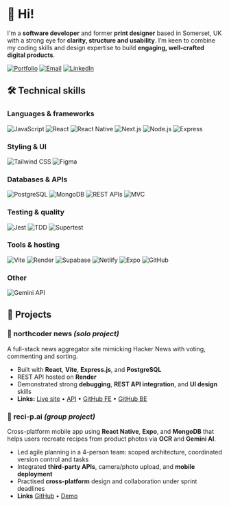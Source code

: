 # 👋 Hi!

I'm a **software developer** and former **print designer** based in Somerset, UK with a strong eye for **clarity, structure and usability**. I’m keen to combine my coding skills and design expertise to build **engaging, well-crafted digital products**.

[![Portfolio](https://img.shields.io/badge/Portfolio-simonbusby.netlify.app-FFD700?style=flat&logo=personalwebsite&logoColor=black)](https://simonbusby.netlify.app/)
[![Email](https://img.shields.io/badge/-simon.busby@gmail.com-D14836?style=flat&logo=gmail&logoColor=white)](mailto:simon.busby@gmail.com)
[![LinkedIn](https://img.shields.io/badge/LinkedIn-simon--busby--frome-0077B5?style=flat&logo=linkedin&logoColor=white)](https://www.linkedin.com/in/simon-busby-frome)

## 🛠️ Technical skills

### Languages & frameworks
![JavaScript](https://img.shields.io/badge/-JavaScript-F7DF1E?style=flat&logo=javascript&logoColor=black)
![React](https://img.shields.io/badge/-React-61DAFB?style=flat&logo=react&logoColor=black)
![React Native](https://img.shields.io/badge/-React%20Native-61DAFB?style=flat&logo=react&logoColor=black)
![Next.js](https://img.shields.io/badge/-Next.js-000000?style=flat&logo=next.js&logoColor=white)
![Node.js](https://img.shields.io/badge/-Node.js-339933?style=flat&logo=node.js&logoColor=white)
![Express](https://img.shields.io/badge/-Express.js-000000?style=flat&logo=express&logoColor=white)

### Styling & UI
![Tailwind CSS](https://img.shields.io/badge/-Tailwind_CSS-38B2AC?style=flat&logo=tailwind-css&logoColor=white)
![Figma](https://img.shields.io/badge/-Figma-F24E1E?style=flat&logo=figma&logoColor=white)

### Databases & APIs
![PostgreSQL](https://img.shields.io/badge/-PostgreSQL-4169E1?style=flat&logo=postgresql&logoColor=white)
![MongoDB](https://img.shields.io/badge/-MongoDB-47A248?style=flat&logo=mongodb&logoColor=white)
![REST APIs](https://img.shields.io/badge/-REST%20API-ff6f61?style=flat)
![MVC](https://img.shields.io/badge/-MVC-007ACC?style=flat)

### Testing & quality
![Jest](https://img.shields.io/badge/-Jest-C21325?style=flat&logo=jest&logoColor=white)
![TDD](https://img.shields.io/badge/-TDD-5c2d91?style=flat&logo=testinglibrary&logoColor=white)
![Supertest](https://img.shields.io/badge/-Supertest-6c757d?style=flat)

### Tools & hosting
![Vite](https://img.shields.io/badge/-Vite-646CFF?style=flat&logo=vite&logoColor=white)
![Render](https://img.shields.io/badge/-Render-00979D?style=flat&logo=render&logoColor=white)
![Supabase](https://img.shields.io/badge/-Supabase-3ECF8E?style=flat&logo=supabase&logoColor=white)
![Netlify](https://img.shields.io/badge/-Netlify-00C7B7?style=flat&logo=netlify&logoColor=white)
![Expo](https://img.shields.io/badge/-Expo-000020?style=flat&logo=expo&logoColor=white)
![GitHub](https://img.shields.io/badge/-GitHub-181717?style=flat&logo=github&logoColor=white)

### Other
![Gemini API](https://img.shields.io/badge/-Gemini%20API-4285F4?style=flat&logo=google&logoColor=white)

## 📂 Projects

### 🔗 northcoder news *(solo project)*  
A full-stack news aggregator site mimicking Hacker News with voting, commenting and sorting.

- Built with **React**, **Vite**, **Express.js**, and **PostgreSQL**
- REST API hosted on **Render**
- Demonstrated strong **debugging**, **REST API integration**, and **UI design** skills  
- **Links:** [Live site](https://nc-news-sgtb.netlify.app) • [API](https://nc-news-3jz4.onrender.com) • [GitHub FE](https://github.com/bluesky2006/nc-news) • [GitHub BE](https://github.com/bluesky2006/nc-news-be)

### 🤖 reci-p.ai *(group project)*  
Cross-platform mobile app using **React Native**, **Expo**, and **MongoDB** that helps users recreate recipes from product photos via **OCR** and **Gemini AI**.

- Led agile planning in a 4-person team: scoped architecture, coordinated version control and tasks
- Integrated **third-party APIs**, camera/photo upload, and **mobile deployment**
- Practised **cross-platform** design and collaboration under sprint deadlines
- **Links** [GitHub](https://github.com/bluesky2006/reci-p.ai) • [Demo](https://www.northcoders.com/blog/reci-p-ai/e)
